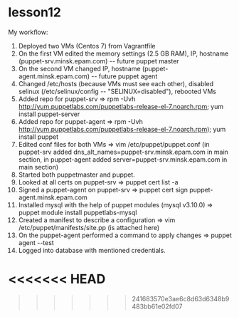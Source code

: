 # lesson12
My workflow:

1. Deployed two VMs (Centos 7) from Vagrantfile
2. On the first VM edited the memory settings (2.5 GB RAM), IP, hostname (puppet-srv.minsk.epam.com) -- future puppet master
3. On the second VM changed IP, hostname (puppet-agent.minsk.epam.com) -- future puppet agent
4. Changed /etc/hosts (because VMs must see each other), disabled selinux (/etc/selinux/config -- "SELINUX=disabled"), rebooted VMs
5. Added repo for puppet-srv => rpm -Uvh http://yum.puppetlabs.com/puppetlabs-release-el-7.noarch.rpm; yum install puppet-server
6. Added repo for puppet-agent => rpm -Uvh http://yum.puppetlabs.com/puppetlabs-release-el-7.noarch.rpm); yum install puppet
7. Edited conf files for both VMs => vim /etc/puppet/puppet.conf (in puppet-srv added dns_alt_names=puppet-srv.minsk.epam.com in main section, in puppet-agent added server=puppet-srv.minsk.epam.com in main section)
8. Started both puppetmaster and puppet.
9. Looked at all certs on puppet-srv => puppet cert list -a
10. Signed a puppet-agent on puppet-srv => puppet cert sign puppet-agent.minsk.epam.com
11. Installed mysql with the help of puppet modules (mysql v3.10.0) => puppet module install puppetlabs-mysql
12. Created a manifest to describe a configuration => vim /etc/puppet/manifests/site.pp (is attached here)
13. On the puppet-agent performed a command to apply changes => puppet agent --test
14. Logged into database with mentioned credentials.

<<<<<<< HEAD
=======

 
>>>>>>> 241683570e3ae6c8d63d6348b9483bb61e02fd07
